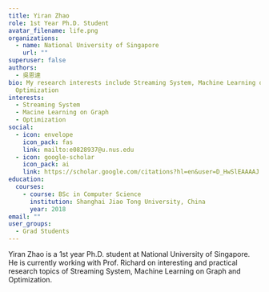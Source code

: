 ```yaml
---
title: Yiran Zhao
role: 1st Year Ph.D. Student
avatar_filename: life.png
organizations:
  - name: National University of Singapore
    url: ""
superuser: false
authors:
  - 吳恩達
bio: My research interests include Streaming System, Machine Learning on Graph,
  Optimization
interests:
  - Streaming System
  - Macine Learning on Graph
  - Optimization
social:
  - icon: envelope
    icon_pack: fas
    link: mailto:e0828937@u.nus.edu
  - icon: google-scholar
    icon_pack: ai
    link: https://scholar.google.com/citations?hl=en&user=D_HwSlEAAAAJ
education:
  courses:
    - course: BSc in Computer Science
      institution: Shanghai Jiao Tong University, China
      year: 2018
email: ""
user_groups:
  - Grad Students
---
```

Yiran Zhao is a 1st year Ph.D. student at National University of Singapore. He is currently working with Prof. Richard on interesting and practical research topics of Streaming System, Machine Learning on Graph and Optimization.